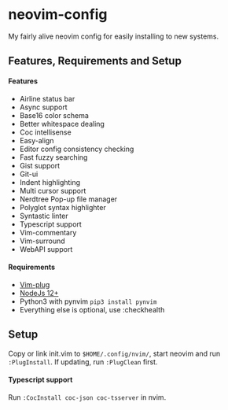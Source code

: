 # neovim-config

My fairly alive neovim config for easily installing to new systems.

## Features, Requirements and Setup

#### Features
  - Airline status bar
  - Async support
  - Base16 color schema
  - Better whitespace dealing
  - Coc intellisense
  - Easy-align
  - Editor config consistency checking
  - Fast fuzzy searching
  - Gist support
  - Git-ui
  - Indent highlighting
  - Multi cursor support
  - Nerdtree Pop-up file manager
  - Polyglot syntax highlighter
  - Syntastic linter
  - Typescript support
  - Vim-commentary
  - Vim-surround
  - WebAPI support

#### Requirements
  - [Vim-plug](https://github.com/junegunn/vim-plug)
  - [NodeJs 12+](https://github.com/nvm-sh/nvm#installing-and-updating)
  - Python3 with pynvim `pip3 install pynvim`
  - Everything else is optional, use :checkhealth

## Setup
Copy or link init.vim to `$HOME/.config/nvim/`, start neovim and run `:PlugInstall`. If updating, run `:PlugClean` first.

#### Typescript support

Run `:CocInstall coc-json coc-tsserver` in nvim.
